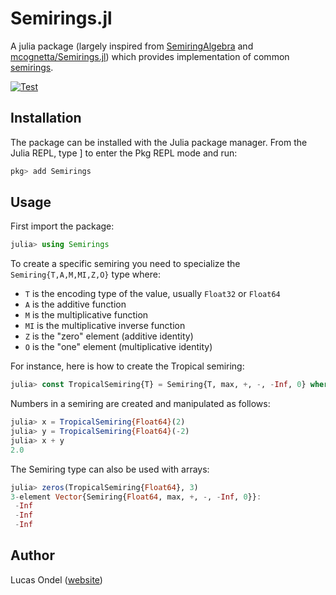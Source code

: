 # Semirings.jl

A julia package (largely inspired from [SemiringAlgebra](https://github.com/JuliaComputing/SemiringAlgebra.jl) and [mcognetta/Semirings.jl](https://github.com/mcognetta/Semirings.jl))
which provides implementation of common [semirings](https://en.wikipedia.org/wiki/Semiring).

[![Test](https://github.com/FAST-ASR/Semirings.jl/actions/workflows/Test.yml/badge.svg)](https://github.com/FAST-ASR/Semirings.jl/actions/workflows/Test.yml)

## Installation

The package can be installed with the Julia package manager. From the Julia REPL, type ] to enter the Pkg REPL mode and run:

```julia
pkg> add Semirings
```

## Usage

First import the package:
```julia
julia> using Semirings
```
To create a specific semiring you need to specialize the `Semiring{T,A,M,MI,Z,O}` type where:
* `T` is the encoding type of the value, usually `Float32` or `Float64`
* `A` is the additive function
* `M` is the multiplicative function
* `MI` is the multiplicative inverse function
* `Z` is the "zero" element (additive identity)
* `O` is the "one" element (multiplicative identity)

For instance, here is how to create the Tropical semiring:
```julia
julia> const TropicalSemiring{T} = Semiring{T, max, +, -, -Inf, 0} where T
```

Numbers in a semiring are created and manipulated as follows:
```julia
julia> x = TropicalSemiring{Float64}(2)
julia> y = TropicalSemiring{Float64}(-2)
julia> x + y
2.0
```

The Semiring type can also be used with arrays:
```julia
julia> zeros(TropicalSemiring{Float64}, 3)
3-element Vector{Semiring{Float64, max, +, -, -Inf, 0}}:
 -Inf
 -Inf
 -Inf
```

## Author

Lucas Ondel ([website](https://lucasondel.github.io))
